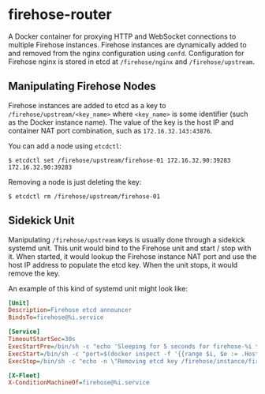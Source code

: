firehose-router
===============

A Docker container for proxying HTTP and WebSocket connections to multiple Firehose instances. Firehose instances are dynamically added to and removed from the nginx configuration using `confd`. Configuration for Firehose nginx is stored in etcd at `/firehose/nginx` and `/firehose/upstream`.

## Manipulating Firehose Nodes
Firehose instances are added to etcd as a key to `/firehose/upstream/<key_name>` where `<key_name>` is some identifier (such as the Docker instance name). The value of the key is the host IP and container NAT port combination, such as `172.16.32.143:43876`.

You can add a node using `etcdctl`:

```console
$ etcdctl set /firehose/upstream/firehose-01 172.16.32.90:39283
172.16.32.90:39283
```

Removing a node is just deleting the key:

```console
$ etcdctl rm /firehose/upstream/firehose-01

```

## Sidekick Unit
Manipulating `/firehose/upstream` keys is usually done through a sidekick systemd unit. This unit would bind to the Firehose unit and start / stop with it. When started, it would lookup the Firehose instance NAT port and use the host IP address to populate the etcd key. When the unit stops, it would remove the key.

An example of this kind of systemd unit might look like:

```ini
[Unit]
Description=Firehose etcd announcer
BindsTo=firehose@%i.service

[Service]
TimeoutStartSec=30s
ExecStartPre=/bin/sh -c "echo 'Sleeping for 5 seconds for firehose-%i to startup...'; sleep 5"
ExecStart=/bin/sh -c "port=$(docker inspect -f '{{range $i, $e := .HostConfig.PortBindings }}{{$p := index $e 0}}{{$p.HostPort}}{{end}}' firehose-%i); echo -n \"Adding socket $COREOS_PRIVATE_IPV4:$port/tcp to /firehose/upstream/firehose-%i\"; while netstat -lnt | grep :$port >/dev/null; do etcdctl set /firehose/upstream/firehose-%i $COREOS_PRIVATE_IPV4:$port --ttl 60 >/dev/null; sleep 45; doneƒ"
ExecStop=/bin/sh -c "echo -n \"Removing etcd key /firehose/instance/firehose-%i\"; etcdctl rm --recursive /firehose/instance/firehose-%i

[X-Fleet]
X-ConditionMachineOf=firehose@%i.service
```
